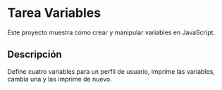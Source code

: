 # Tarea Variables 
Este proyecto muestra cómo crear y manipular variables en JavaScript. 
## Descripción 
Define cuatro variables para un perfil de usuario, imprime las variables, cambia una y las imprime de nuevo.

